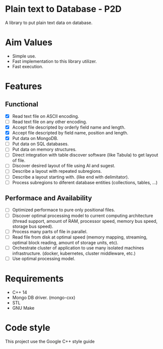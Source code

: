 # Plain text to Database - P2D
A library to put plain text data on database.

# Aim Values

* Simple use.
* Fast implementation to this library utilizer.
* Fast execution.

# Features

## Functional

- [X] Read text file on ASCII encoding.
- [ ] Read text file on any other encoding.
- [X] Accept file descripted by orderly field name and length.
- [X] Accept file descripted by field name, position and length.
- [X] Put data on MongoDB.
- [ ] Put data on SQL databases.
- [ ] Put data on memory structures.
- [ ] Direct integration with table discover software (like Tabula) to get layout of file.
- [ ] Discover desired layout of file using AI and sugest.
- [ ] Describe a layout with repeated subregions.
- [ ] Describe a layout starting with. (like end with delimitator).
- [ ] Process subregions to diferent database entities (collections, tables, ...)

## Performace and Availability

- [ ] Optimized performace to pure only positional files.
- [ ] Discover optimal processing model to current computing architecture (thread support, amount of RAM, processor speed, memory bus speed, storage bus speed).
- [ ] Process many parts of file in parallel.
- [ ] Read file from disk at optimal speed (memory mapping, streaming, optimal block reading, amount of storage units, etc).
- [ ] Orchestrate cluster of application to use many isolated machines infrastructure. (docker, kubernetes, cluster middleware, etc.)
- [ ] Use optimal processing model.

# Requirements

* C++ 14
* Mongo DB driver. (mongo-cxx)
* STL
* GNU Make

# Code style

This project use the Google C++ style guide

